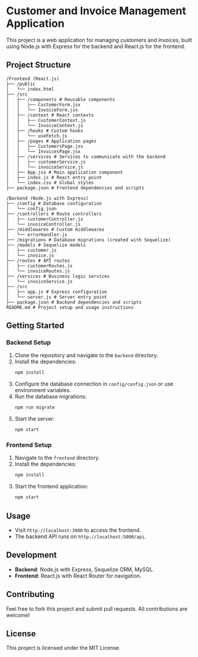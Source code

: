 # Customer and Invoice Management Application

This project is a web application for managing customers and invoices, built using Node.js with Express for the backend and React.js for the frontend.

## Project Structure

```
/Frontend (React.js)
├── /public
│   └── index.html
├── /src
│   ├── /components # Reusable components
│   │   ├── CustomerForm.jsx
│   │   └── InvoiceForm.jsx
│   ├── /context # React contexts
│   │   ├── CustomerContext.js
│   │   └── InvoiceContext.js
│   ├── /hooks # Custom hooks
│   │   └── useFetch.js
│   ├── /pages # Application pages
│   │   ├── CustomersPage.jsx
│   │   └── InvoicesPage.jsx
│   ├── /services # Services to communicate with the backend
│   │   ├── customerService.js
│   │   └── invoiceService.js
│   ├── App.jsx # Main application component
│   ├── index.js # React entry point
│   └── index.css # Global styles
├── package.json # Frontend dependencies and scripts

/Backend (Node.js with Express)
├── /config # Database configuration
│   └── config.json
├── /controllers # Route controllers
│   ├── customerController.js
│   └── invoiceController.js
├── /middlewares # Custom middlewares
│   └── errorHandler.js
├── /migrations # Database migrations (created with Sequelize)
├── /models # Sequelize models
│   ├── customer.js
│   └── invoice.js
├── /routes # API routes
│   ├── customerRoutes.js
│   └── invoiceRoutes.js
├── /services # Business logic services
│   └── invoiceService.js
├── /src
│   ├── app.js # Express configuration
│   └── server.js # Server entry point
├── package.json # Backend dependencies and scripts
README.md # Project setup and usage instructions
```

## Getting Started

### Backend Setup

1. Clone the repository and navigate to the `backend` directory.
2. Install the dependencies:
   ```bash
   npm install
   ```
3. Configure the database connection in `config/config.json` or use environment variables.
4. Run the database migrations:
   ```bash
   npm run migrate
   ```
5. Start the server:
   ```bash
   npm start
   ```

### Frontend Setup

1. Navigate to the `frontend` directory.
2. Install the dependencies:
   ```bash
   npm install
   ```
3. Start the frontend application:
   ```bash
   npm start
   ```

## Usage

- Visit `http://localhost:3000` to access the frontend.
- The backend API runs on `http://localhost:5000/api`.

## Development

- **Backend**: Node.js with Express, Sequelize ORM, MySQL.
- **Frontend**: React.js with React Router for navigation.

## Contributing

Feel free to fork this project and submit pull requests. All contributions are welcome!

## License

This project is licensed under the MIT License.
